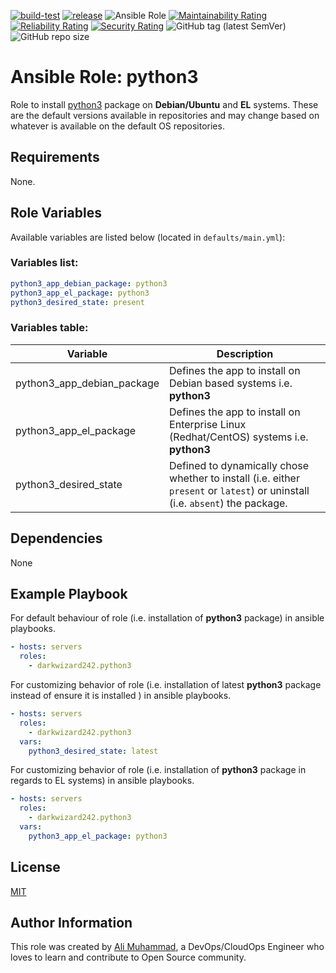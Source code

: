 [![build-test](https://github.com/darkwizard242/ansible-role-python3/workflows/build-and-test/badge.svg?branch=master)](https://github.com/darkwizard242/ansible-role-python3/actions?query=workflow%3Abuild-and-test) [![release](https://github.com/darkwizard242/ansible-role-python3/workflows/release/badge.svg)](https://github.com/darkwizard242/ansible-role-python3/actions?query=workflow%3Arelease) ![Ansible Role](https://img.shields.io/ansible/role/d/darkwizard242/python3) [![Maintainability Rating](https://sonarcloud.io/api/project_badges/measure?project=ansible-role-python3&metric=sqale_rating)](https://sonarcloud.io/dashboard?id=ansible-role-python3) [![Reliability Rating](https://sonarcloud.io/api/project_badges/measure?project=ansible-role-python3&metric=reliability_rating)](https://sonarcloud.io/dashboard?id=ansible-role-python3) [![Security Rating](https://sonarcloud.io/api/project_badges/measure?project=ansible-role-python3&metric=security_rating)](https://sonarcloud.io/dashboard?id=ansible-role-python3) ![GitHub tag (latest SemVer)](https://img.shields.io/github/tag/darkwizard242/ansible-role-python3?label=release) ![GitHub repo size](https://img.shields.io/github/repo-size/darkwizard242/ansible-role-python3?color=orange&style=flat-square)

# Ansible Role: python3

Role to install [python3](https://www.python.org/) package on **Debian/Ubuntu** and **EL** systems. These are the default versions available in repositories and may change based on whatever is available on the default OS repositories.

## Requirements

None.

## Role Variables

Available variables are listed below (located in `defaults/main.yml`):

### Variables list:

```yaml
python3_app_debian_package: python3
python3_app_el_package: python3
python3_desired_state: present
```

### Variables table:

Variable                   | Description
-------------------------- | -----------------------------------------------------------------------------------------------------------------------------
python3_app_debian_package | Defines the app to install on Debian based systems i.e. **python3**
python3_app_el_package     | Defines the app to install on Enterprise Linux (Redhat/CentOS) systems i.e. **python3**
python3_desired_state      | Defined to dynamically chose whether to install (i.e. either `present` or `latest`) or uninstall (i.e. `absent`) the package.

## Dependencies

None

## Example Playbook

For default behaviour of role (i.e. installation of **python3** package) in ansible playbooks.

```yaml
- hosts: servers
  roles:
    - darkwizard242.python3
```

For customizing behavior of role (i.e. installation of latest **python3** package instead of ensure it is installed ) in ansible playbooks.

```yaml
- hosts: servers
  roles:
    - darkwizard242.python3
  vars:
    python3_desired_state: latest
```

For customizing behavior of role (i.e. installation of **python3** package in regards to EL systems) in ansible playbooks.

```yaml
- hosts: servers
  roles:
    - darkwizard242.python3
  vars:
    python3_app_el_package: python3
```

## License

[MIT](https://github.com/darkwizard242/ansible-role-python3/blob/master/LICENSE)

## Author Information

This role was created by [Ali Muhammad](https://www.alimuhammad.dev/), a DevOps/CloudOps Engineer who loves to learn and contribute to Open Source community.
